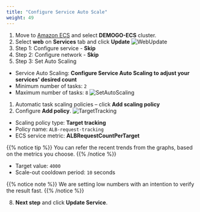 ```yaml
---
title: "Configure Service Auto Scale"
weight: 49
---
```


1. Move to [Amazon ECS](https://console.aws.amazon.com/ecs) and select **DEMOGO-ECS** cluster.
2. Select **web** on **Services** tab and click **Update**
![WebUpdate](/images/autoscale/web_update.svg)
3. Step 1: Configure service - **Skip**
4. Step 2: Configure network - **Skip**
5. Step 3: Set Auto Scaling
* Service Auto Scaling: **Configure Service Auto Scaling to adjust your services' desired count**
* Minimum number of tasks: `2`
* Maximum number of tasks: `8` 
![SetAutoScaling](/images/autoscale/set_auto_scaling.png)
1. Automatic task scaling policies – click **Add scaling policy**
2. Configure **Add policy**.
![TargetTracking](/images/autoscale/target_tracking.png)
* Scaling policy type: **Target tracking**
* Policy name: `ALB-request-tracking`
* ECS service metric: **ALBRequestCountPerTarget**

{{% notice tip %}}
You can refer the recent trends from the graphs, based on the metrics you choose. 
{{% /notice %}}
* Target value: `4000` 
* Scale-out cooldown period: `10` seconds 

{{% notice note %}}
We are setting low numbers with an intention to verify the result fast.
{{% /notice %}}

8. **Next step** and click **Update Service**. 

